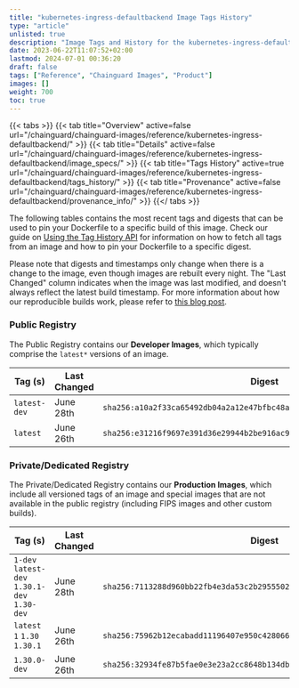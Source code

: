 ```yaml
---
title: "kubernetes-ingress-defaultbackend Image Tags History"
type: "article"
unlisted: true
description: "Image Tags and History for the kubernetes-ingress-defaultbackend Chainguard Image"
date: 2023-06-22T11:07:52+02:00
lastmod: 2024-07-01 00:36:20
draft: false
tags: ["Reference", "Chainguard Images", "Product"]
images: []
weight: 700
toc: true
---
```


{{< tabs >}}
{{< tab title="Overview" active=false url="/chainguard/chainguard-images/reference/kubernetes-ingress-defaultbackend/" >}}
{{< tab title="Details" active=false url="/chainguard/chainguard-images/reference/kubernetes-ingress-defaultbackend/image_specs/" >}}
{{< tab title="Tags History" active=true url="/chainguard/chainguard-images/reference/kubernetes-ingress-defaultbackend/tags_history/" >}}
{{< tab title="Provenance" active=false url="/chainguard/chainguard-images/reference/kubernetes-ingress-defaultbackend/provenance_info/" >}}
{{</ tabs >}}

The following tables contains the most recent tags and digests that can be used to pin your Dockerfile to a specific build of this image. Check our guide on [Using the Tag History API](/chainguard/chainguard-images/using-the-tag-history-api/) for information on how to fetch all tags from an image and how to pin your Dockerfile to a specific digest.

Please note that digests and timestamps only change when there is a change to the image, even though images are rebuilt every night. The "Last Changed" column indicates when the image was last modified, and doesn't always reflect the latest build timestamp. For more information about how our reproducible builds work, please refer to [this blog post](https://www.chainguard.dev/unchained/reproducing-chainguards-reproducible-image-builds).

### Public Registry
The Public Registry contains our **Developer Images**, which typically comprise the `latest*` versions of an image.

| Tag (s)       | Last Changed | Digest                                                                    |
|---------------|--------------|---------------------------------------------------------------------------|
|  `latest-dev` | June 28th    | `sha256:a10a2f33ca65492db04a2a12e47bfbc48aba9afc3e68d74343ad7b371abfe1f0` |
|  `latest`     | June 26th    | `sha256:e31216f9697e391d36e29944b2be916ac9200ed23647c24f3901b9a9888d90f5` |


### Private/Dedicated Registry
The Private/Dedicated Registry contains our **Production Images**, which include all versioned tags of an image and special images that are not available in the public registry (including FIPS images and other custom builds).

| Tag (s)                                       | Last Changed | Digest                                                                    |
|-----------------------------------------------|--------------|---------------------------------------------------------------------------|
|  `1-dev` `latest-dev` `1.30.1-dev` `1.30-dev` | June 28th    | `sha256:7113288d960bb22fb4e3da53c2b2955502e43bf7fcc8991007185bd750daffa3` |
|  `latest` `1` `1.30` `1.30.1`                 | June 26th    | `sha256:75962b12ecabadd11196407e950c42806611ad4a6444930b256ddc3a8c9ee23e` |
|  `1.30.0-dev`                                 | June 26th    | `sha256:32934fe87b5fae0e3e23a2cc8648b134db168ed7189f7765bb40667e94371ae1` |

